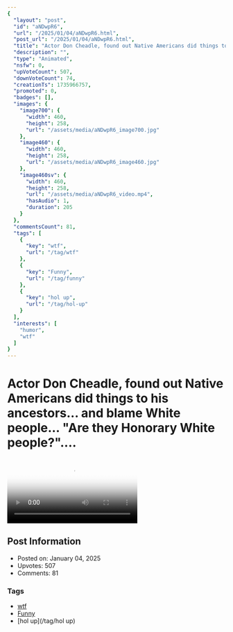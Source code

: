 ```yaml
---
{
  "layout": "post",
  "id": "aNDwpR6",
  "url": "/2025/01/04/aNDwpR6.html",
  "post_url": "/2025/01/04/aNDwpR6.html",
  "title": "Actor Don Cheadle, found out Native Americans did things to his ancestors... and blame White people... \"Are they Honorary White people?\"....",
  "description": "",
  "type": "Animated",
  "nsfw": 0,
  "upVoteCount": 507,
  "downVoteCount": 74,
  "creationTs": 1735966757,
  "promoted": 0,
  "badges": [],
  "images": {
    "image700": {
      "width": 460,
      "height": 258,
      "url": "/assets/media/aNDwpR6_image700.jpg"
    },
    "image460": {
      "width": 460,
      "height": 258,
      "url": "/assets/media/aNDwpR6_image460.jpg"
    },
    "image460sv": {
      "width": 460,
      "height": 258,
      "url": "/assets/media/aNDwpR6_video.mp4",
      "hasAudio": 1,
      "duration": 205
    }
  },
  "commentsCount": 81,
  "tags": [
    {
      "key": "wtf",
      "url": "/tag/wtf"
    },
    {
      "key": "Funny",
      "url": "/tag/funny"
    },
    {
      "key": "hol up",
      "url": "/tag/hol-up"
    }
  ],
  "interests": [
    "humor",
    "wtf"
  ]
}
---
```


# Actor Don Cheadle, found out Native Americans did things to his ancestors... and blame White people... "Are they Honorary White people?"....

<video controls playsinline loop poster="/assets/media/aNDwpR6_image460.jpg">
  <source src="/assets/media/aNDwpR6_video.mp4" type="video/mp4">
  Your browser does not support the video tag.
</video>

## Post Information

- Posted on: January 04, 2025
- Upvotes: 507
- Comments: 81

### Tags

- [wtf](/tag/wtf)
- [Funny](/tag/Funny)
- [hol up](/tag/hol up)

